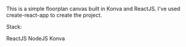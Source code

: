 This is a simple floorplan canvas built in Konva and ReactJS.
I've used create-react-app to create the project.

Stack:

ReactJS
NodeJS
Konva
